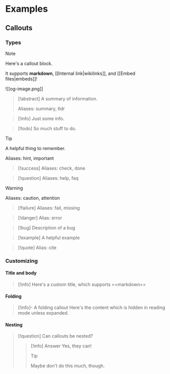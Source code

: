 # Examples
## Callouts
### Types
> [!note]
> Here's a callout block.
>
> It supports **markdown**, [[Internal link|wikilinks]], and [[Embed files|embeds]]!
>
> ![[og-image.png]]

> [!abstract]
> A summary of information.
> 
> Aliases: summary, tldr

> [!info]
> Just some info.

> [!todo]
> So much stuff to do.

> [!tip]
> A helpful thing to remember.
> 
> Aliases: hint, important

> [!success]
> Aliases: check, done

> [!question]
> Aliases: help, faq

> [!warning]
> Aliases: caution, attention

> [!failure]
> Aliases: fail, missing

> [!danger]
> Alias: error

> [!bug]
> Description of a bug

> [!example]
> A helpful example

> [!quote]
> Alias: cite

### Customizing
#### Title and body
> [!info] Here's a custom title, which supports ==markdown==
#### Folding
> [!info]- A folding callout
> Here's the content which is hidden in reading mode unless expanded.
#### Nesting
> [!question] Can callouts be nested?
> > [!info] Answer
> > Yes, they can!
> > > [!tip]
> > > Maybe don't do this much, though.
